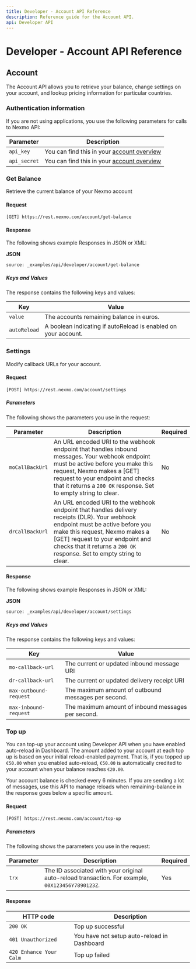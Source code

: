 ```yaml
---
title: Developer - Account API Reference
description: Reference guide for the Account API.
api: Developer API
---
```


# Developer - Account API Reference

## Account

The Account API allows you to retrieve your balance, change settings on your account, and lookup pricing information for particular countries.

### Authentication information

If you are not using applications, you use the following parameters for calls to Nexmo API:

Parameter | Description
-- | --
`api_key` | You can find this in your [account overview](https://dashboard.nexmo.com/account-overview)
`api_secret` | You can find this in your [account overview](https://dashboard.nexmo.com/account-overview)

### Get Balance

Retrieve the current balance of your Nexmo account

#### Request

```
[GET] https://rest.nexmo.com/account/get-balance
```

#### Response

The following shows example Responses in JSON or XML:

**JSON**

```tabbed_examples
source: _examples/api/developer/account/get-balance
```

##### Keys and Values

The response contains the following keys and values:

Key | Value
-- | --
`value` | The accounts remaining balance in euros.
`autoReload` | A boolean indicating if autoReload is enabled on your account.

### Settings

Modify callback URLs for your account.

#### Request

```
[POST] https://rest.nexmo.com/account/settings
```

##### Parameters

The following shows the parameters you use in the request:

Parameter | Description | Required
-- | -- | --
`moCallBackUrl` | An URL encoded URI to the webhook endpoint that handles inbound messages. Your webhook endpoint must be active before you make this request, Nexmo makes a [GET] request to your endpoint and checks that it returns a `200 OK` response. Set to empty string to clear. | No
`drCallBackUrl` | An URL encoded URI to the webhook endpoint that handles delivery receipts (DLR). Your webhook endpoint must be active before you make this request, Nexmo makes a [GET] request to your endpoint and checks that it returns a `200 OK` response. Set to empty string to clear. | No

#### Response

The following shows example Responses in JSON or XML:

**JSON**

```tabbed_examples
source: _examples/api/developer/account/settings
```

##### Keys and Values

The response contains the following keys and values:

Key | Value
-- | --
`mo-callback-url` | The current or updated inbound message URI
`dr-callback-url` | The current or updated delivery receipt URI
`max-outbound-request` | The maximum amount of outbound messages per second.
`max-inbound-request` | The maximum amount of inbound messages per second.

### Top up

You can top-up your account using Developer API when you have enabled auto-reload in Dashboard. The amount added to your account at each top up is based on your initial reload-enabled payment. That is, if you topped up `€50.00` when you enabled auto-reload, `€50.00` is automatically credited to your account when your balance reaches `€20.00`.

Your account balance is checked every 6 minutes. If you are sending a lot of messages, use this API to manage reloads when remaining-balance in the response goes below a specific amount.

#### Request

```
[POST] https://rest.nexmo.com/account/top-up
```

##### Parameters

The following shows the parameters you use in the request:

Parameter | Description | Required
-- | -- | --
`trx` | The ID associated with your original auto-reload transaction. For example, `00X123456Y7890123Z`. | Yes

#### Response

HTTP code | Description
-- | --
`200 OK` | Top up successful
`401 Unauthorized` | You have not setup auto-reload in Dashboard
`420 Enhance Your Calm` | Top up failed
